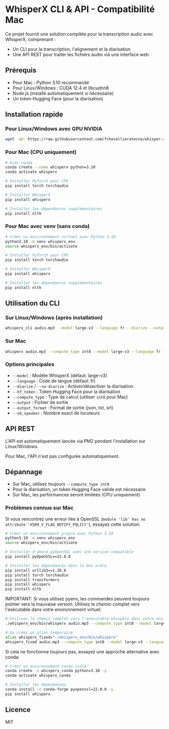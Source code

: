 # WhisperX CLI & API - Compatibilité Mac

Ce projet fournit une solution complète pour la transcription audio avec WhisperX, comprenant :
- Un CLI pour la transcription, l'alignement et la diarisation
- Une API REST pour traiter les fichiers audio via une interface web

## Prérequis

- Pour Mac : Python 3.10 recommandé
- Pour Linux/Windows : CUDA 12.4 et libcudnn8
- Node.js (installé automatiquement si nécessaire)
- Un token Hugging Face (pour la diarisation)

## Installation rapide

### Pour Linux/Windows avec GPU NVIDIA
```bash
wget -qO- https://raw.githubusercontent.com/fchevallieratecna/whisper-x-setup/main/setup.sh > setup.sh && chmod +x setup.sh && ./setup.sh
```

### Pour Mac (CPU uniquement)
```bash
# Avec conda
conda create --name whisperx python=3.10
conda activate whisperx

# Installer PyTorch pour CPU
pip install torch torchaudio

# Installer WhisperX
pip install whisperx

# Installer les dépendances supplémentaires
pip install nltk
```

### Pour Mac avec venv (sans conda)
```bash
# Créer un environnement virtuel avec Python 3.10
python3.10 -m venv whisperx_env
source whisperx_env/bin/activate

# Installer PyTorch pour CPU
pip install torch torchaudio

# Installer WhisperX
pip install whisperx

# Installer les dépendances supplémentaires
pip install nltk
```

## Utilisation du CLI

### Sur Linux/Windows (après installation)
```bash
whisperx_cli audio.mp3 --model large-v3 --language fr --diarize --output transcript.srt
```

### Sur Mac
```bash
whisperx audio.mp3 --compute_type int8 --model large-v3 --language fr --diarize --output transcript.srt
```

### Options principales

- `--model` : Modèle WhisperX (défaut: large-v3)
- `--language` : Code de langue (défaut: fr)
- `--diarize` / `--no-diarize` : Activer/désactiver la diarisation
- `--hf_token` : Token Hugging Face pour la diarisation
- `--compute_type` : Type de calcul (utiliser `int8` pour Mac)
- `--output` : Fichier de sortie
- `--output_format` : Format de sortie (json, txt, srt)
- `--nb_speaker` : Nombre exact de locuteurs

## API REST

L'API est automatiquement lancée via PM2 pendant l'installation sur Linux/Windows.

Pour Mac, l'API n'est pas configurée automatiquement.

## Dépannage

- Sur Mac, utilisez toujours `--compute_type int8`
- Pour la diarisation, un token Hugging Face valide est nécessaire
- Sur Mac, les performances seront limitées (CPU uniquement)

### Problèmes connus sur Mac

Si vous rencontrez une erreur liée à OpenSSL (`module 'lib' has no attribute 'X509_V_FLAG_NOTIFY_POLICY'`), essayez cette solution:

```bash
# Créer un environnement propre avec Python 3.10
python3.10 -m venv whisperx_env
source whisperx_env/bin/activate

# Installer d'abord pyOpenSSL avec une version compatible
pip install pyOpenSSL==22.0.0

# Installer les dépendances dans le bon ordre
pip install urllib3==1.26.6
pip install torch torchaudio
pip install transformers
pip install whisperx
pip install nltk
```

IMPORTANT: Si vous utilisez pyenv, les commandes peuvent toujours pointer vers la mauvaise version. Utilisez le chemin complet vers l'exécutable dans votre environnement virtuel:

```bash
# Utilisez le chemin complet vers l'exécutable whisperx dans votre environnement
./whisperx_env/bin/whisperx audio.mp3 --compute_type int8 --model large-v3 --language fr

# Ou créez un alias temporaire
alias whisperx_fixed="./whisperx_env/bin/whisperx"
whisperx_fixed audio.mp3 --compute_type int8 --model large-v3 --language fr
```

Si cela ne fonctionne toujours pas, essayez une approche alternative avec conda:

```bash
# Créer un environnement conda isolé
conda create -n whisperx_conda python=3.10 -y
conda activate whisperx_conda

# Installer les dépendances
conda install -c conda-forge pyopenssl=22.0.0 -y
pip install whisperx
```

## Licence

MIT
